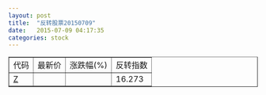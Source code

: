 ```yaml
---
layout: post
title:  "反转股票20150709"
date:   2015-07-09 04:17:35
categories: stock
---
```


<script type="text/javascript">
var stockList = []
stockList.push('gb_z');
</script>

<table border="1">
 <tr>
 <td>代码</td>
  <td>最新价</td>
  <td>涨跌幅(%)</td>
 <td>反转指数</td>
</tr>
  <tr id="z"><td><a href="http://stock.finance.sina.com.cn/usstock/quotes/Z.html" target="_blank">Z</a></td><td></td><td></td><td>16.273</td></tr>
</table>
